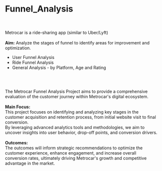 # Funnel_Analysis
</br></br>
Metrocar is a ride-sharing app (similar to Uber/Lyft)
</br>
</br>
**Aim:** Analyze the stages of funnel to identify areas for improvement and optimization. 
</br>
* User Funnel Analysis 
* Ride Funnel Analysis 
* General Analysis - by Platform, Age and Rating 
</br>
</br>


The Metrocar Funnel Analysis Project aims to provide a comprehensive evaluation of the customer journey within Metrocar's digital ecosystem. 
</br>
</br>
**Main Focus:**
</br>
This project focuses on identifying and analyzing key stages in the customer acquisition and retention process, from initial website visit to final conversion. 
</br>
By leveraging advanced analytics tools and methodologies, we aim to uncover insights into user behavior, drop-off points, and conversion drivers. 
</br>
</br>
**Outcomes:**
</br>
The outcomes will inform strategic recommendations to optimize the customer experience, enhance engagement, and increase overall conversion rates, ultimately driving Metrocar's growth and competitive advantage in the market.
